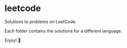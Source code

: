 # leetcode

Solutions to problems on LeetCode.

Each folder contains the solutions for a different language.

Enjoy! 🚀


